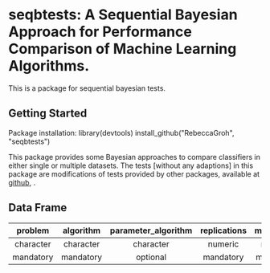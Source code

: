 # seqbtests: A Sequential Bayesian Approach for Performance Comparison of Machine Learning Algorithms. 

This is a package for sequential bayesian tests. 

## Getting Started

Package installation: 
library(devtools)
install_github("RebeccaGroh", "seqbtests")

This package provides some Bayesian approaches to compare classifiers in either single or multiple datasets. 
The tests [without any adaptions] in this package are modifications of tests provided by other packages, available at [github](https://github.com/br0rxa/scmamp), .

## Data Frame 


| problem | algorithm | parameter_algorithm| replications | measure_\* |
|:------:|:------:|:------:|:------:|:------:|
| character | character | character | numeric | numeric |
| mandatory | mandatory | optional | mandatory | mandatory |
